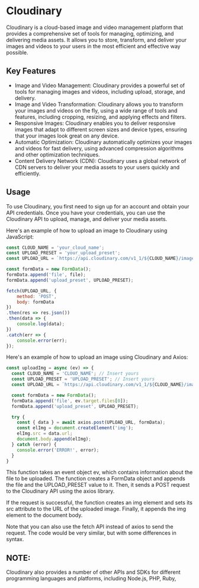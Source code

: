 # Cloudinary
Cloudinary is a cloud-based image and video management platform that provides a comprehensive set of tools for managing, optimizing, and delivering media assets. It allows you to store, transform, and deliver your images and videos to your users in the most efficient and effective way possible.

## Key Features
- Image and Video Management: Cloudinary provides a powerful set of tools for managing images and videos, including upload, storage, and delivery.
- Image and Video Transformation: Cloudinary allows you to transform your images and videos on the fly, using a wide range of tools and features, including cropping, resizing, and applying effects and filters.
- Responsive Images: Cloudinary enables you to deliver responsive images that adapt to different screen sizes and device types, ensuring that your images look great on any device.
- Automatic Optimization: Cloudinary automatically optimizes your images and videos for fast delivery, using advanced compression algorithms and other optimization techniques.
- Content Delivery Network (CDN): Cloudinary uses a global network of CDN servers to deliver your media assets to your users quickly and efficiently.

## Usage
To use Cloudinary, you first need to sign up for an account and obtain your API credentials. Once you have your credentials, you can use the Cloudinary API to upload, manage, and deliver your media assets.

Here's an example of how to upload an image to Cloudinary using JavaScript:

```javascript
const CLOUD_NAME = 'your_cloud_name';
const UPLOAD_PRESET = 'your_upload_preset';
const UPLOAD_URL = `https://api.cloudinary.com/v1_1/${CLOUD_NAME}/image/upload`;

const formData = new FormData();
formData.append('file', file);
formData.append('upload_preset', UPLOAD_PRESET);

fetch(UPLOAD_URL, {
    method: 'POST',
    body: formData
})
.then(res => res.json())
.then(data => {
    console.log(data);
})
.catch(err => {
    console.error(err);
});

```

Here's an example of how to upload an image using Cloudinary and Axios:

```javascript
const uploadImg = async (ev) => {
  const CLOUD_NAME = 'CLOUD_NAME'; // Insert yours
  const UPLOAD_PRESET = 'UPLOAD_PRESET'; // Insert yours
  const UPLOAD_URL = `https://api.cloudinary.com/v1_1/${CLOUD_NAME}/image/upload`;

  const formData = new FormData();
  formData.append('file', ev.target.files[0]);
  formData.append('upload_preset', UPLOAD_PRESET);

  try {
    const { data } = await axios.post(UPLOAD_URL, formData);
    const elImg = document.createElement('img');
    elImg.src = data.url;
    document.body.append(elImg);
  } catch (error) {
    console.error('ERROR!', error);
  }
}
```
This function takes an event object ev, which contains information about the file to be uploaded. The function creates a FormData object and appends the file and the UPLOAD_PRESET value to it. Then, it sends a POST request to the Cloudinary API using the axios library.

If the request is successful, the function creates an img element and sets its src attribute to the URL of the uploaded image. Finally, it appends the img element to the document body.

Note that you can also use the fetch API instead of axios to send the request. The code would be very similar, but with some differences in syntax.

## NOTE:
Cloudinary also provides a number of other APIs and SDKs for different programming languages and platforms, including Node.js, PHP, Ruby,